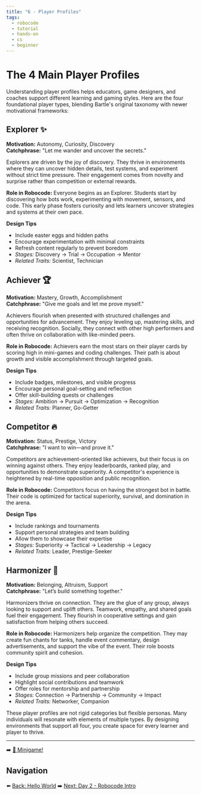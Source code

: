 ```yaml
---
title: "6 - Player Profiles"
tags:
  - robocode
  - tutorial
  - hands-on
  - cs
  - beginner
---
```


# The 4 Main Player Profiles

Understanding player profiles helps educators, game designers, and coaches support different learning and gaming styles. Here are the four foundational player types, blending Bartle's original taxonomy with newer motivational frameworks:

## Explorer ✨
**Motivation:** Autonomy, Curiosity, Discovery  
**Catchphrase:** "Let me wander and uncover the secrets."

Explorers are driven by the joy of discovery. They thrive in environments where they can uncover hidden details, test systems, and experiment without strict time pressure. Their engagement comes from novelty and surprise rather than competition or external rewards.

**Role in Robocode:** Everyone begins as an Explorer. Students start by discovering how bots work, experimenting with movement, sensors, and code. This early phase fosters curiosity and lets learners uncover strategies and systems at their own pace.

**Design Tips**
- Include easter eggs and hidden paths
- Encourage experimentation with minimal constraints
- Refresh content regularly to prevent boredom
- *Stages:* Discovery → Trial → Occupation → Mentor
- *Related Traits:* Scientist, Technician

## Achiever 🏆
**Motivation:** Mastery, Growth, Accomplishment  
**Catchphrase:** "Give me goals and let me prove myself."

Achievers flourish when presented with structured challenges and opportunities for advancement. They enjoy leveling up, mastering skills, and receiving recognition. Socially, they connect with other high performers and often thrive on collaboration with like-minded peers.

**Role in Robocode:** Achievers earn the most stars on their player cards by scoring high in mini-games and coding challenges. Their path is about growth and visible accomplishment through targeted goals.

**Design Tips**
- Include badges, milestones, and visible progress
- Encourage personal goal-setting and reflection
- Offer skill-building quests or challenges
- *Stages:* Ambition → Pursuit → Optimization → Recognition
- *Related Traits:* Planner, Go-Getter

## Competitor 🔥
**Motivation:** Status, Prestige, Victory  
**Catchphrase:** "I want to win—and prove it."

Competitors are achievement-oriented like achievers, but their focus is on winning against others. They enjoy leaderboards, ranked play, and opportunities to demonstrate superiority. A competitor's experience is heightened by real-time opposition and public recognition.

**Role in Robocode:** Competitors focus on having the strongest bot in battle. Their code is optimized for tactical superiority, survival, and domination in the arena.

**Design Tips**
- Include rankings and tournaments
- Support personal strategies and team building
- Allow them to showcase their expertise
- *Stages:* Superiority → Tactical → Leadership → Legacy
- *Related Traits:* Leader, Prestige-Seeker

## Harmonizer 🤝
**Motivation:** Belonging, Altruism, Support  
**Catchphrase:** "Let’s build something together."

Harmonizers thrive on connection. They are the glue of any group, always looking to support and uplift others. Teamwork, empathy, and shared goals fuel their engagement. They flourish in cooperative settings and gain satisfaction from helping others succeed.

**Role in Robocode:** Harmonizers help organize the competition. They may create fun chants for tanks, handle event commentary, design advertisements, and support the vibe of the event. Their role boosts community spirit and cohesion.

**Design Tips**
- Include group missions and peer collaboration
- Highlight social contributions and teamwork
- Offer roles for mentorship and partnership
- *Stages:* Connection → Partnership → Community → Impact
- *Related Traits:* Networker, Companion

These player profiles are not rigid categories but flexible personas. Many individuals will resonate with elements of multiple types. By designing environments that support all four, you create space for every learner and player to thrive.


---

➡️ [🤖 Minigame!](/robocode/Day-1/05_minigame)


## Navigation

⬅️ [Back: Hello World](/robocode/Day-1/03_hello_world)
➡️ [Next: Day 2 - Robocode Intro](/robocode/Day-2/00_robocode_intro)

